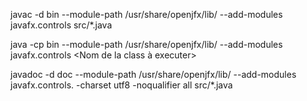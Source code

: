 javac -d bin --module-path /usr/share/openjfx/lib/ --add-modules javafx.controls src/*.java

java -cp bin --module-path /usr/share/openjfx/lib/ --add-modules javafx.controls <Nom de la class à executer>

javadoc -d doc --module-path /usr/share/openjfx/lib/ --add-modules javafx.controls. -charset utf8 -noqualifier all src/*.java
